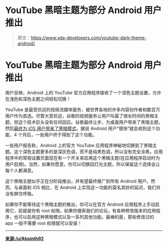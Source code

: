 # YouTube 黑暗主题为部分 Android 用户推出

> 原文：<https://www.xda-developers.com/youtube-dark-theme-android/>

# YouTube 黑暗主题为部分 Android 用户推出

用户反映，Android 上的 YouTube 官方应用程序接收了一个深色主题设置，允许在浅色和深色主题之间轻松切换！

YouTube 是最受欢迎的视频流媒体服务，被世界各地的许多内容创作者和数百万用户作为首选。尽管大受欢迎，谷歌的视频服务让用户叫嚣了很长时间的黑暗主题，但这个技术巨头没有任何回应。谷歌最终让步，为桌面用户带来了黑暗主题，然后[最终为 iOS 用户带来了黑暗模式](https://www.xda-developers.com/youtube-app-dark-mode-android/)。据说 Android 用户“很快”就会收到这个功能，4 个月后，一些用户终于得到了这个功能。

一些用户报告称，Android 上的官方 YouTube 应用程序神秘地切换到了黑暗主题。这个深色主题更多的是深灰色调，而不是纯黑色调，所以没有完全涂黑。应用程序中的常规设置页面现在有一个开关来启用这个黑暗主题(在应用程序启动时为用户启用)。当然，如果你愿意，你可以切换回灯光主题，所以保留这个选择会让每个人都满意。

这个黑暗主题似乎正在分阶段推出，并有望最终推广到所有 Android 用户。然而，与桌面和 iOS 相比，在 Android 上实现这一功能的莫名其妙的延迟，我们并没有屏住呼吸。

如果你不能等待这个黑暗主题的推出，你可以在官方 Android 应用程序上手动启用它，前提是你有 root 权限。如果你搜索我们的论坛，有各种修改版本的应用程序，也可以启用这种黑暗模式以及一系列其他功能。最棒的是，那些修改过的 app 一般不需要 root 权限就可以安装！

* * *

[**来源:/u/Absinth92**](https://www.reddit.com/r/Android/comments/92m1os/youtube_dark_theme_active/)
